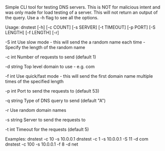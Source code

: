 Simple CLI tool for testing DNS servers. This is NOT for malicious intent and was only made for load testing of a server.
This will not return an output of the query.
Use a -h flag to see all the options.

Usage: dnstest [-h] [-c COUNT] [-s SERVER] [-t TIMEOUT] [-p PORT] [-S LENGTH] [-f LENGTH] [-r]

-S int
Use slow mode - this will send the a random name each time - Specify the length of the random name

-c int
Number of requests to send (default 1)

-d string
Top level domain to use - e.g. com

-f int
Use quick/fast mode - this will send the first domain name multiple times of the specified length

-p int
Port to send the requests to (default 53)

-q string
Type of DNS query to send (default "A")

-r    Use random domain names

-s string
Server to send the requests to

-t int
Timeout for the requests (default 5)

Examples:
	dnstest -c 10 -s 10.0.0.1
	dnstest -c 1 -s 10.0.0.1 -S 11 -d com
	dnstest -c 100 -s 10.0.0.1 -f 8 -d net
